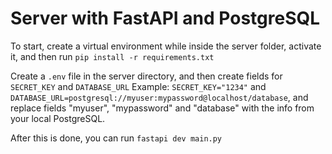 # Server with FastAPI and PostgreSQL

To start, create a virtual environment while inside the server folder, activate it, and then run `pip install -r requirements.txt`

Create a `.env` file in the server directory, and then create fields for `SECRET_KEY` and `DATABASE_URL`
Example: `SECRET_KEY="1234"` and `DATABASE_URL=postgresql://myuser:mypassword@localhost/database`, and replace fields
"myuser", "mypassword" and "database" with the info from your local PostgreSQL.

After this is done, you can run `fastapi dev main.py`